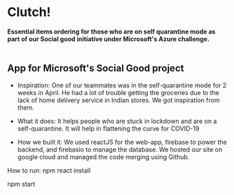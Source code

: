 # Clutch! <br>
__Essential items ordering for those who are on self quarantine mode as part of our Social good initiative under Microsoft's Azure challenge.__
<br>
<br>
## App for Microsoft's Social Good project

- Inspiration: One of our teammates was in the self-quarantine mode for 2 weeks in April. He had a lot of trouble getting the groceries due to the lack of home delivery service in Indian stores. We got inspiration from them.

- What it does: It helps people who are stuck in lockdown and are on a self-quarantine. It will help in flattening the curve for COVID-19

- How we built it: We used reactJS for the web-app, firebase to power the backend, and firebasio to manage the database. We hosted our site on google cloud and managed the code merging using Github.


How to run:
npm react install

npm start
